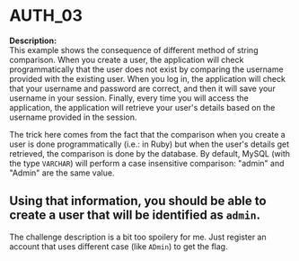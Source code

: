 # AUTH_03
**Description:**  
This example shows the consequence of different method of string comparison. When you create a user, the application will check programmatically that the user does not exist by comparing the username provided with the existing user. When you log in, the application will check that your username and password are correct, and then it will save your username in your session. Finally, every time you will access the application, the application will retrieve your user's details based on the username provided in the session.

The trick here comes from the fact that the comparison when you create a user is done programmatically (i.e.: in Ruby) but when the user's details get retrieved, the comparison is done by the database. By default, MySQL (with the type ```VARCHAR```) will perform a case insensitive comparison: "admin" and "Admin" are the same value.

Using that information, you should be able to create a user that will be identified as ```admin```.  
---
The challenge description is a bit too spoilery for me. Just register an account that uses different case (like ```ADmin```) to get the flag.
